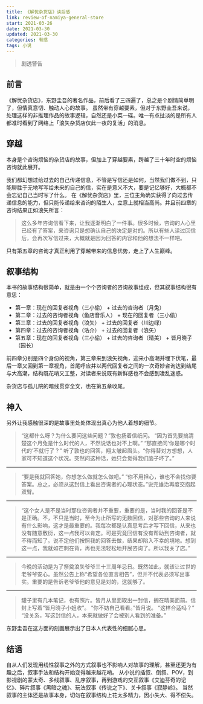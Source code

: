 ```yaml
---
title: 《解忧杂货店》读后感
link: review-of-namiya-general-store
start: 2021-03-26
date: 2021-03-30
updated: 2021-03-30
categories: 有感
tags: 小说
---
```


> 剧透警告

<!-- more -->

## 前言

《解忧杂货店》，东野圭吾的著名作品，前后看了三四遍了，总之是个剧情简单明了，但情真意切、触动人心的故事。
虽然带有穿越要素，但对于东野圭吾来说，处理这样的非推理作品的故事逻辑，自然还是小菜一碟。唯一有点扯淡的是所有人都准时看到了网络上「浪矢杂货店仅此一夜的复活」的消息。

## 穿越

本身是个咨询烦恼的杂货店的故事，但加上了穿越要素，跨越了三十年时空的烦恼咨询就此展开。

我们都幻想过给过去的自己传递信息，不管是写信还是如何，当然我们做不到，只能聊胜于无地写写给未来的自己的信，实在是意义不大，要是记忆够好，大概都不会忘记自己当时写了什么。
在《解忧杂货店》里，三位主角确实获得了向过去传递信息的能力，但只能传递给来咨询的陌生人，立意上就相当高尚。并且前四章的咨询结果正如浪矢所言：

> 这么多年咨询信看下来，让我逐渐明白了一件事。很多时候，咨询的人心里已经有了答案，来咨询只是想确认自己的决定是对的。所以有些人读过回信后，会再次写信过来，大概就是因为回答的内容和他的想法不一样吧。

只有第五章的咨询才真正利用了穿越带来的信息优势，走上了人生巅峰。

## 叙事结构

本书的故事结构很简单，就是由一个个咨询者的咨询故事组成，但其叙事结构很有意思：

- 第一章：现在的回复者视角（三小偷） + 过去的咨询者（月兔）
- 第二章：过去的咨询者视角（鱼店音乐人） + 现在的回复者（三小偷）
- 第三章：过去的回复者视角（浪矢） + 过去的回复者（川边绿）
- 第四章：过去的咨询者视角（浩介） + 过去的回复者（浪矢）
- 第五章：现在的回复者视角（三小偷） + 过去的咨询者（晴美） + 皆月晓子（园长）

前四章分别是四个身份的视角，第三章来到浪矢视角，迎来小高潮并埋下伏笔，最后一章又回到第一章视角，首尾呼应并以两代回复者之间的一次奇妙咨询达到结尾与大高潮，结构既花哨又工整，对读者来说既有新鲜感也不会感到凌乱迷惑。

杂货店与孤儿院的暗线贯穿全文，也在第五章收尾。

## 神入

另外让我感触很深的是故事里处处体现出真心为他人着想的细节。

> “这都什么呀？为什么要问这些问题？”敦也扬着信纸问。
> “因为首先要搞清楚这个月兔是什么时代的人，不然说话也对不上啊。”
> “那直接问‘你是哪个时代的’不就行了？”
> 听了敦也的回答，翔太皱起眉头。“你得替对方想想，人家可不知道这个状况。突然问这种话，她只会觉得我们脑子坏了。”

---
> “要是我就回答她，你想怎么做就怎么做吧。”
> “你不用担心，谁也不会找你要答案。总之，必须从这封信上看出咨询者的心理状态。”说完雄治再度交抱起双臂。

---
> “这个女人是不是当时那位咨询者并不重要，重要的是，当时我的回答是不是正确。不，不只是当时，至今为止所写的无数回信，对那些咨询的人来说有什么影响，这才是最重要的。我每次都是认真思考后才写下回信，从来也没有随意敷衍，这一点我可以肯定。可是究竟回信有没有帮助到咨询者，就不得而知了。说不定他们按照我的回答去做，结果却陷入不幸的境地。想到这一点，我就如芒刺在背，再也无法轻松地开展咨询了。所以我关了店。”

---
> 今晚的活动是为了祭奠浪矢爷爷三十三周年忌日。既然如此，就该让过世的老爷爷安心。虽然公告上称“希望各位直言相告”，但并不代表必须写出事实。重要的是告诉老爷爷他的意见是对的，这就够了。

---
> 罐子里有几本笔记，也有照片。皆月从里面取出一封信，搁在晴美面前。信封上写着“皆月晓子小姐收”。
> “你不妨自己看看。”皆月说。
> “这样合适吗？”
> “没关系，写这封信的人，本来就做好了会被别人看到的准备。”

东野圭吾在这方面的刻画展示出了日本人代表性的细腻心思。

## 结语

自从人们发现用线性叙事之外的方式叙事也不影响人对故事的理解，甚至还更为有趣之后，叙事手法和结构开始变得越来越花哨。
从小说的插叙、倒叙、POV，到影视剧的蒙太奇、多线叙事、乱序叙事，再到游戏的交互叙事《艾迪芬奇的记忆》、碎片叙事《黑暗之魂》、玩法叙事《传说之下》、关卡叙事《寂静岭》。
当然叙事的主体还是故事本身，切勿在叙事结构上花太多精力，因小失大、得不偿失。
